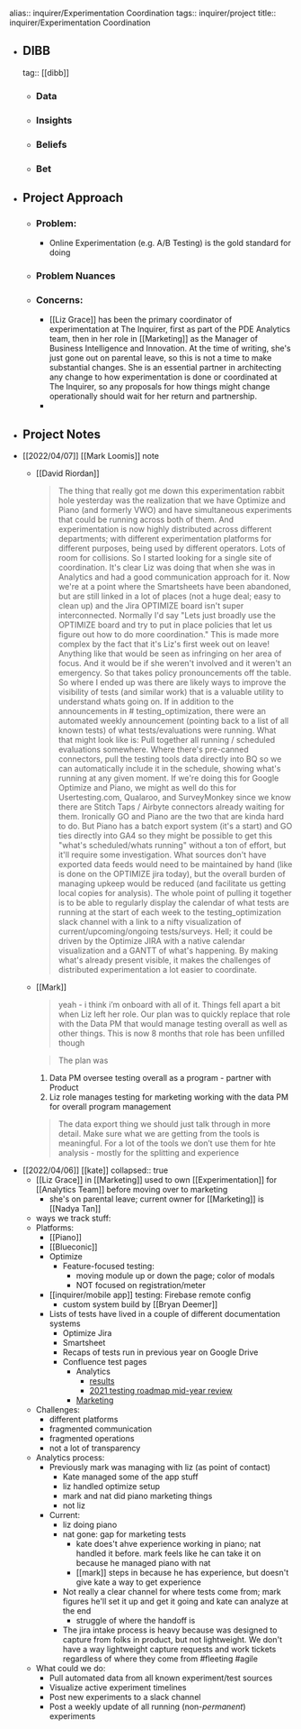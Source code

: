 alias:: inquirer/Experimentation Coordination
tags:: inquirer/project
title:: inquirer/Experimentation Coordination

- ## DIBB
  tag:: [[dibb]]
	- ### Data
	- ### Insights
	- ### Beliefs
	- ### Bet
- ## Project Approach
	- ### Problem:
		- Online Experimentation (e.g. A/B Testing) is the gold standard for doing
	- ### Problem Nuances
	- ### Concerns:
		- [[Liz Grace]] has been the primary coordinator of experimentation at The Inquirer, first as part of the PDE Analytics team, then in her role in [[Marketing]] as the Manager of Business Intelligence and Innovation. At the time of writing, she's just gone out on parental leave, so this is not a time to make substantial changes. She is an essential partner in architecting any change to how experimentation is done or coordinated at The Inquirer, so any proposals for how things might change operationally should wait for her return and partnership.
		-
- ## Project Notes
- [[2022/04/07]] [[Mark Loomis]] note
	- [[David Riordan]] 
	  > The thing that really got me down this experimentation rabbit hole yesterday was the realization that we have Optimize and Piano (and formerly VWO) and have simultaneous experiments that could be running across both of them. And experimentation is now highly distributed across different departments; with different experimentation platforms for different purposes, being used by different operators. Lots of room for collisions.
	  So I started looking for a single site of coordination. It's clear Liz was doing that when she was in Analytics and had a good communication approach for it. Now we're at a point where the Smartsheets have been abandoned, but are still linked in a lot of places (not a huge deal; easy to clean up) and the Jira OPTIMIZE board isn't super interconnected.
	  Normally I'd say "Lets just broadly use the OPTIMIZE board and try to put in place policies that let us figure out how to do more coordination." This is made more complex by the fact that it's Liz's first week out on leave! Anything like that would be seen as infringing on her area of focus. And it would be if she weren't involved and it weren't an emergency. So that takes policy pronouncements off the table.
	  So where I ended up was there are likely ways to improve the visibility of tests (and similar work) that is a valuable utility to understand whats going on. If in addition to the announcements in # testing_optimization, there were an automated weekly announcement (pointing back to a list of all known tests) of what tests/evaluations were running.
	  What that might look like is:
	  Pull together all running / scheduled evaluations somewhere.
	  Where there's pre-canned connectors, pull the testing tools data directly into BQ so we can automatically include it in the schedule, showing what's running at any given moment.
	  If we're doing this for Google Optimize and Piano, we might as well do this for Usertesting.com, Qualaroo, and SurveyMonkey since we know there are Stitch Taps / Airbyte connectors already waiting for them.
	  Ironically GO and Piano are the two that are kinda hard to do. But Piano has a batch export system (it's a start) and GO ties directly into GA4 so they might be possible to get this "what's scheduled/whats running" without a ton of effort, but it'll require some investigation.
	  What sources don't have exported data feeds would need to be maintained by hand (like is done on the OPTIMIZE jira today), but the overall burden of managing upkeep would be reduced (and facilitate us getting local copies for analysis).
	  The whole point of pulling it together is to be able to regularly display the calendar of what tests are running at the start of each week to the testing_optimization slack channel with a link to a nifty visualization of current/upcoming/ongoing tests/surveys. Hell; it could be driven by the Optimize JIRA with a native calendar visualization and a GANTT of what's happening.
	  By making what's already present visible, it makes the challenges of distributed experimentation a lot easier to coordinate.
	- [[Mark]]
	  > yeah - i think i’m onboard with all of it.  Things fell apart a bit when Liz left her role.  Our plan was to quickly replace that role with the Data PM that would manage testing overall as well as other things.  This is now 8 months that role has been unfilled though
	  
	  > The plan was
	  1. Data PM oversee testing overall as a program - partner with Product
	  2. Liz role manages testing for marketing working with the data PM for overall program management
	  
	  > The data export thing we should just talk through in more detail.  Make sure what we are getting from the tools is meaningful.  For a lot of the tools we don’t use them for hte analysis - mostly for the splitting and experience
- [[2022/04/06]] [[kate]]
  collapsed:: true
	- [[Liz Grace]] in [[Marketing]] used to own [[Experimentation]] for [[Analytics Team]] before moving over to marketing
		- she's on parental leave; current owner for [[Marketing]] is [[Nadya Tan]]
	- ways we track stuff:
	- Platforms:
		- [[Piano]]
		- [[Blueconic]]
		- Optimize
			- Feature-focused testing:
				- moving module up or down the page; color of modals
				- NOT focused on registration/meter
		- [[inquirer/mobile app]] testing: Firebase remote config
			- custom system build by [[Bryan Deemer]]
		- Lists of tests have lived in a couple of different documentation systems
			- Optimize Jira
			- Smartsheet
			- Recaps of tests run in previous year on Google Drive
			- Confluence test pages
				- Analytics
					- [results](https://inquirer.atlassian.net/wiki/spaces/KB/pages/229046/Testing+Results)
					- [2021 testing roadmap mid-year review](https://docs.google.com/presentation/d/17CRCzWg3BUZ1j31s8tw-LY-TEXtY7MMwZOcDcskP0mQ/edit#slide=id.gdb77f633bb_0_38)
				- [Marketing]()
	- Challenges:
		- different platforms
		- fragmented communication
		- fragmented operations
		- not a lot of transparency
	- Analytics process:
		- Previously mark was managing with liz (as point of contact)
			- Kate managed some of the app stuff
			- liz handled optimize setup
			- mark and nat did piano marketing things
			- not liz
		- Current:
			- liz doing piano
			- nat gone: gap for marketing tests
				- kate does't ahve experience working in piano; nat handled it before. mark feels like he can take it on because he managed piano with nat
				- [[mark]] steps in because he has experience, but doesn't give kate a way to get experience
			- Not really a clear channel for where tests come from; mark figures he'll set it up and get it going and kate can analyze at the end
				- struggle of where the handoff is
			- The jira intake process is heavy because was designed to capture from folks in product, but not lightweight. We don't have a way lightweight capture requests and work tickets regardless of where they come from #fleeting #agile
	- What could we do:
		- Pull automated data from all known experiment/test sources
		- Visualize active experiment timelines
		- Post new experiments to a slack channel
		- Post a weekly update of all running (non-_permanent_) experiments
